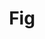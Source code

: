 ---
git: https://github.com/withfig/autocomplete
logohandle: figio
sort: fig
title: Fig
twitter: https://x.com/fig
website: https://fig.io/
---